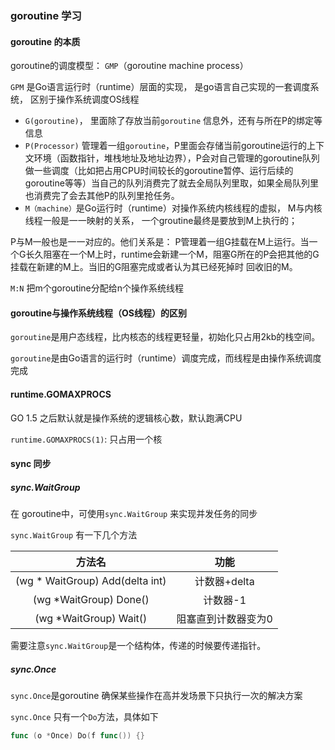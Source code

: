 ### goroutine 学习

#### goroutine 的本质

goroutine的调度模型： `GMP`（goroutine machine process）

`GPM` 是Go语言运行时（runtime）层面的实现， 是go语言自己实现的一套调度系统， 区别于操作系统调度OS线程

* `G(goroutine)`， 里面除了存放当前`goroutine` 信息外，还有与所在P的绑定等信息
* `P(Processor)` 管理着一组`goroutine`，P里面会存储当前goroutine运行的上下文环境（函数指针，堆栈地址及地址边界），P会对自己管理的goroutine队列做一些调度（比如把占用CPU时间较长的goroutine暂停、运行后续的goroutine等等）当自己的队列消费完了就去全局队列里取，如果全局队列里也消费完了会去其他P的队列里抢任务。
* `M（machine）`是Go运行时（runtime）对操作系统内核线程的虚拟， M与内核线程一般是一一映射的关系， 一个groutine最终是要放到M上执行的；

P与M一般也是一一对应的。他们关系是： P管理着一组G挂载在M上运行。当一个G长久阻塞在一个M上时，runtime会新建一个M，阻塞G所在的P会把其他的G 挂载在新建的M上。当旧的G阻塞完成或者认为其已经死掉时 回收旧的M。

`M:N` 把m个goroutine分配给n个操作系统线程

#### goroutine与操作系统线程（OS线程）的区别

`goroutine`是用户态线程，比内核态的线程更轻量，初始化只占用2kb的栈空间。

`goroutine`是由Go语言的运行时（runtime）调度完成，而线程是由操作系统调度完成

#### runtime.GOMAXPROCS

GO 1.5 之后默认就是操作系统的逻辑核心数，默认跑满CPU

`runtime.GOMAXPROCS(1)`: 只占用一个核



#### sync 同步

##### sync.WaitGroup

在 goroutine中，可使用`sync.WaitGroup` 来实现并发任务的同步

`sync.WaitGroup` 有一下几个方法

|             方法名              |        功能         |
| :-----------------------------: | :-----------------: |
| (wg * WaitGroup) Add(delta int) |    计数器+delta     |
|     (wg *WaitGroup) Done()      |      计数器-1       |
|     (wg *WaitGroup) Wait()      | 阻塞直到计数器变为0 |

需要注意`sync.WaitGroup`是一个结构体，传递的时候要传递指针。

##### sync.Once

`sync.Once`是goroutine 确保某些操作在高并发场景下只执行一次的解决方案

`sync.Once` 只有一个`Do`方法，具体如下

```go
func (o *Once) Do(f func()) {}
```

